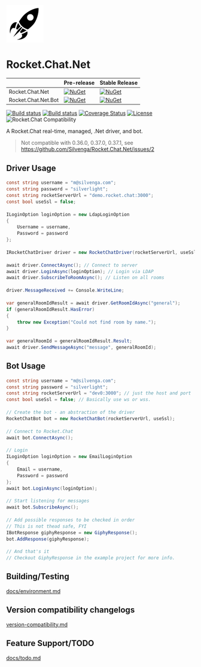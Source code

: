 ![Rocket.Chat.Net](/docs/images/icon.png)

# Rocket.Chat.Net

|                     | Pre-release                                 | Stable Release |
| ------------------- | ------------------------------------------- | ---            |
| Rocket.Chat.Net     | [![NuGet][Base-Nuget-Pre-Img]][Base-Nuget-Link] | [![NuGet][Base-Nuget-Img]][Base-Nuget-Link] |
| Rocket.Chat.Net.Bot | [![NuGet][Bot-Nuget-Pre-Img]][Bot-Nuget-Link]   | [![NuGet][Bot-Nuget-Img]][Bot-Nuget-Link] |

[Base-Nuget-Pre-Img]: https://img.shields.io/nuget/vpre/Rocket.Chat.Net.svg?style=flat-square&maxAge=3600
[Bot-Nuget-Pre-Img]: https://img.shields.io/nuget/vpre/Rocket.Chat.Net.Bot.svg?style=flat-square&maxAge=3600
[Base-Nuget-Img]: https://img.shields.io/nuget/v/Rocket.Chat.Net.svg?style=flat-square&maxAge=3600
[Bot-Nuget-Img]: https://img.shields.io/nuget/v/Rocket.Chat.Net.Bot.svg?style=flat-square&maxAge=3600

[Base-Nuget-Link]: https://www.nuget.org/packages/Rocket.Chat.Net/
[Bot-Nuget-Link]: https://www.nuget.org/packages/Rocket.Chat.Net.Bot/

[![Build status](https://img.shields.io/appveyor/ci/Silvenga/rocket-chat-net.svg?style=flat-square&maxAge=300&label=appveyor)](https://ci.appveyor.com/project/Silvenga/rocket-chat-net) 
[![Build status](https://img.shields.io/travis/Silvenga/Rocket.Chat.Net.svg?style=flat-square&maxAge=300&label=travis)](https://travis-ci.org/Silvenga/Rocket.Chat.Net) 
[![Coverage Status](https://img.shields.io/coveralls/Silvenga/Rocket.Chat.Net.svg?style=flat-square&maxAge=300)](https://coveralls.io/github/Silvenga/Rocket.Chat.Net?branch=master)
[![License](https://img.shields.io/github/license/Silvenga/Rocket.Chat.Net.svg?style=flat-square&maxAge=604800)](https://github.com/Silvenga/Rocket.Chat.Net/blob/master/LICENSE)
![Rocket.Chat Compatibility](https://img.shields.io/badge/Rocket.Chat%20Compatibility-0.35.0-red.svg?maxAge=3600&style=flat-square)

A Rocket.Chat real-time, managed, .Net driver, and bot. 

> Not compatible with 0.36.0, 0.37.0, 0.37.1, see https://github.com/Silvenga/Rocket.Chat.Net/issues/2

## Driver Usage

```csharp
const string username = "m@silvenga.com";
const string password = "silverlight";
const string rocketServerUrl = "demo.rocket.chat:3000";
const bool useSsl = false;

ILoginOption loginOption = new LdapLoginOption
{
    Username = username,
    Password = password
};

IRocketChatDriver driver = new RocketChatDriver(rocketServerUrl, useSsl);

await driver.ConnectAsync(); // Connect to server
await driver.LoginAsync(loginOption); // Login via LDAP
await driver.SubscribeToRoomAsync(); // Listen on all rooms

driver.MessageReceived += Console.WriteLine;

var generalRoomIdResult = await driver.GetRoomIdAsync("general");
if (generalRoomIdResult.HasError)
{
    throw new Exception("Could not find room by name.");
}

var generalRoomId = generalRoomIdResult.Result;
await driver.SendMessageAsync("message", generalRoomId);
```

## Bot Usage

```csharp
const string username = "m@silvenga.com";
const string password = "silverlight";
const string rocketServerUrl = "dev0:3000"; // just the host and port
const bool useSsl = false; // Basically use ws or wss.

// Create the bot - an abstraction of the driver
RocketChatBot bot = new RocketChatBot(rocketServerUrl, useSsl);

// Connect to Rocket.Chat
await bot.ConnectAsync();

// Login
ILoginOption loginOption = new EmailLoginOption
{
    Email = username,
    Password = password
};
await bot.LoginAsync(loginOption);

// Start listening for messages
await bot.SubscribeAsync();

// Add possible responses to be checked in order
// This is not thead safe, FYI 
IBotResponse giphyResponse = new GiphyResponse();
bot.AddResponse(giphyResponse);

// And that's it
// Checkout GiphyResponse in the example project for more info.
```

## Building/Testing

[docs/environment.md](docs/environment.md)

## Version compatibility changelogs

[version-compatibility.md](docs/version-compatibility.md)

## Feature Support/TODO

[docs/todo.md](docs/todo.md)
